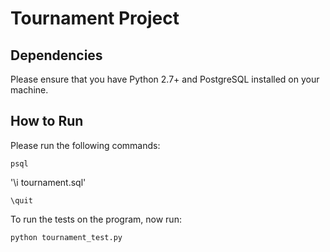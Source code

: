 # Tournament Project

## Dependencies
Please ensure that you have Python 2.7+ and PostgreSQL installed on your machine.

## How to Run
Please run the following commands:

`psql`

'\i tournament.sql'

`\quit`

To run the tests on the program, now run:

`python tournament_test.py`